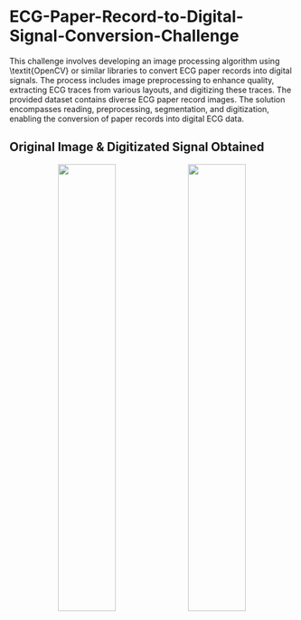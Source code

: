 # ECG-Paper-Record-to-Digital-Signal-Conversion-Challenge
This challenge involves developing an image processing algorithm using \textit{OpenCV} or similar libraries to convert ECG paper records into digital signals. The process includes image preprocessing to enhance quality, extracting ECG traces from various layouts, and digitizing these traces. The provided dataset contains diverse ECG paper record images. The solution encompasses reading, preprocessing, segmentation, and digitization, enabling the conversion of paper records into digital ECG data.

## Original Image & Digitizated Signal Obtained
<p align="center">
  <img src="https://github.com/Rafaloga/ECG-Paper-Record-to-Digital-Signal-Conversion-Challenge/assets/99535533/78bf2091-9f46-40e9-9880-52d6378260fc" width="45%" />
  <img src="https://github.com/Rafaloga/ECG-Paper-Record-to-Digital-Signal-Conversion-Challenge/assets/99535533/96d144a3-45b2-4575-9aee-b19011d5c660" width="45%" /> 
</p>
